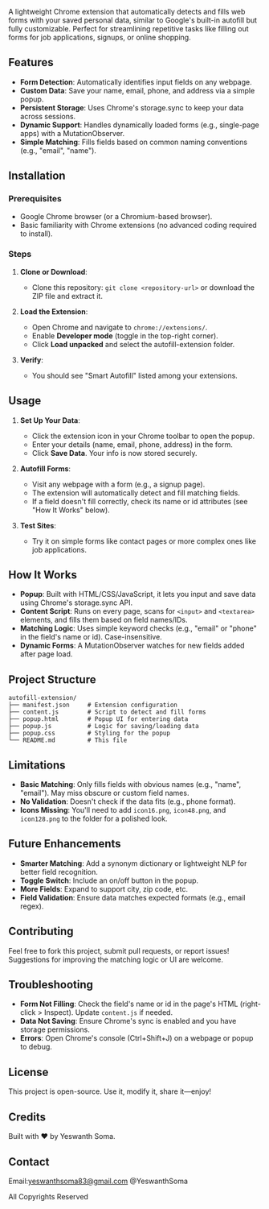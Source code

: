 
A lightweight Chrome extension that automatically detects and fills web forms with your saved personal data, similar to Google's built-in autofill but fully customizable. Perfect for streamlining repetitive tasks like filling out forms for job applications, signups, or online shopping.

## Features

* **Form Detection**: Automatically identifies input fields on any webpage.
* **Custom Data**: Save your name, email, phone, and address via a simple popup.
* **Persistent Storage**: Uses Chrome's storage.sync to keep your data across sessions.
* **Dynamic Support**: Handles dynamically loaded forms (e.g., single-page apps) with a MutationObserver.
* **Simple Matching**: Fills fields based on common naming conventions (e.g., "email", "name").

## Installation

### Prerequisites

* Google Chrome browser (or a Chromium-based browser).
* Basic familiarity with Chrome extensions (no advanced coding required to install).

### Steps

1. **Clone or Download**:
   * Clone this repository: `git clone <repository-url>` or download the ZIP file and extract it.

2. **Load the Extension**:
   * Open Chrome and navigate to `chrome://extensions/`.
   * Enable **Developer mode** (toggle in the top-right corner).
   * Click **Load unpacked** and select the autofill-extension folder.

3. **Verify**:
   * You should see "Smart Autofill" listed among your extensions.

## Usage

1. **Set Up Your Data**:
   * Click the extension icon in your Chrome toolbar to open the popup.
   * Enter your details (name, email, phone, address) in the form.
   * Click **Save Data**. Your info is now stored securely.

2. **Autofill Forms**:
   * Visit any webpage with a form (e.g., a signup page).
   * The extension will automatically detect and fill matching fields.
   * If a field doesn't fill correctly, check its name or id attributes (see "How It Works" below).

3. **Test Sites**:
   * Try it on simple forms like contact pages or more complex ones like job applications.

## How It Works

* **Popup**: Built with HTML/CSS/JavaScript, it lets you input and save data using Chrome's storage.sync API.
* **Content Script**: Runs on every page, scans for `<input>` and `<textarea>` elements, and fills them based on field names/IDs.
* **Matching Logic**: Uses simple keyword checks (e.g., "email" or "phone" in the field's name or id). Case-insensitive.
* **Dynamic Forms**: A MutationObserver watches for new fields added after page load.

## Project Structure

```
autofill-extension/
├── manifest.json     # Extension configuration
├── content.js        # Script to detect and fill forms
├── popup.html        # Popup UI for entering data
├── popup.js          # Logic for saving/loading data
├── popup.css         # Styling for the popup
└── README.md         # This file
```

## Limitations

* **Basic Matching**: Only fills fields with obvious names (e.g., "name", "email"). May miss obscure or custom field names.
* **No Validation**: Doesn't check if the data fits (e.g., phone format).
* **Icons Missing**: You'll need to add `icon16.png`, `icon48.png`, and `icon128.png` to the folder for a polished look.

## Future Enhancements

* **Smarter Matching**: Add a synonym dictionary or lightweight NLP for better field recognition.
* **Toggle Switch**: Include an on/off button in the popup.
* **More Fields**: Expand to support city, zip code, etc.
* **Field Validation**: Ensure data matches expected formats (e.g., email regex).

## Contributing

Feel free to fork this project, submit pull requests, or report issues! Suggestions for improving the matching logic or UI are welcome.

## Troubleshooting

* **Form Not Filling**: Check the field's name or id in the page's HTML (right-click > Inspect). Update `content.js` if needed.
* **Data Not Saving**: Ensure Chrome's sync is enabled and you have storage permissions.
* **Errors**: Open Chrome's console (Ctrl+Shift+J) on a webpage or popup to debug.

## License

This project is open-source. Use it, modify it, share it—enjoy!

## Credits

Built with ❤️ by Yeswanth Soma.

## Contact

Email:yeswanthsoma83@gmail.com
@YeswanthSoma

All Copyrights Reserved
